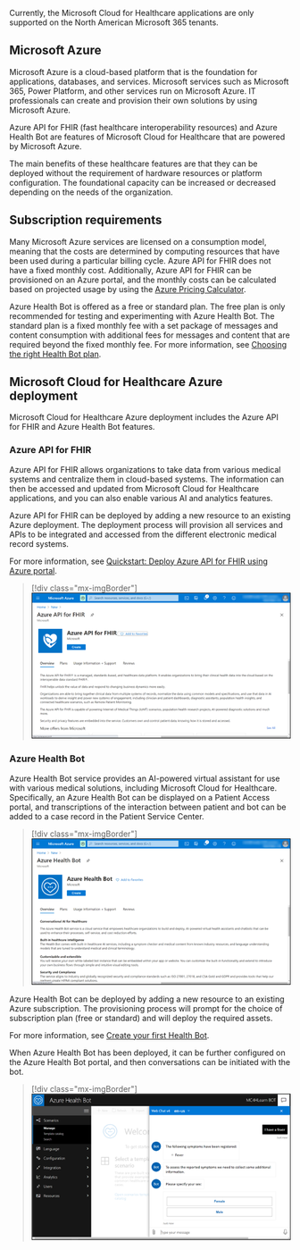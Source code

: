 Currently, the Microsoft Cloud for Healthcare applications are only supported on the North American Microsoft 365 tenants. 

## Microsoft Azure

Microsoft Azure is a cloud-based platform that is the foundation for applications, databases, and services. Microsoft services such as Microsoft 365, Power Platform, and other services run on Microsoft Azure. IT professionals can create and provision their own solutions by using Microsoft Azure.

Azure API for FHIR (fast healthcare interoperability resources) and Azure Health Bot are features of Microsoft Cloud for Healthcare that are powered by Microsoft Azure.

The main benefits of these healthcare features are that they can be deployed without the requirement of hardware resources or platform configuration. The foundational capacity can be increased or decreased depending on the needs of the organization.

## Subscription requirements

Many Microsoft Azure services are licensed on a consumption model, meaning that the costs are determined by computing resources that have been used during a particular billing cycle. Azure API for FHIR does not have a fixed monthly cost. Additionally, Azure API for FHIR can be provisioned on an Azure portal, and the monthly costs can be calculated based on projected usage by using the [Azure Pricing Calculator](https://azure.microsoft.com/pricing/calculator/?azure-portal=true).

Azure Health Bot is offered as a free or standard plan. The free plan is only recommended for testing and experimenting with Azure Health Bot. The standard plan is a fixed monthly fee with a set package of messages and content consumption with additional fees for messages and content that are required beyond the fixed monthly fee. For more information, see [Choosing the right Health Bot plan](https://docs.microsoft.com/azure/health-bot/resources/pricing-details/?azure-portal=true).

## Microsoft Cloud for Healthcare Azure deployment

Microsoft Cloud for Healthcare Azure deployment includes the Azure API for FHIR and Azure Health Bot features.

### Azure API for FHIR

Azure API for FHIR allows organizations to take data from various medical systems and centralize them in cloud-based systems. The information can then be accessed and updated from Microsoft Cloud for Healthcare applications, and you can also enable various AI and analytics features.

Azure API for FHIR can be deployed by adding a new resource to an existing Azure deployment. The deployment process will provision all services and APIs to be integrated and accessed from the different electronic medical record systems.

For more information, see [Quickstart: Deploy Azure API for FHIR using Azure portal](https://docs.microsoft.com/azure/healthcare-apis/fhir-paas-portal-quickstart/?azure-portal=true).

> [!div class="mx-imgBorder"]
> [![Screenshot of Azure API for FHIR deployment screen in Azure.](../media/azure-api-fhir.png)](../media/azure-api-fhir.png#lightbox)

### Azure Health Bot

Azure Health Bot service provides an AI-powered virtual assistant for use with various medical solutions, including Microsoft Cloud for Healthcare. Specifically, an Azure Health Bot can be displayed on a Patient Access portal, and transcriptions of the interaction between patient and bot can be added to a case record in the Patient Service Center.

> [!div class="mx-imgBorder"]
> [![Screenshot of Azure Health Bot setup screen in the Azure portal.](../media/azure-health-bot.png)](../media/azure-health-bot.png#lightbox)

Azure Health Bot can be deployed by adding a new resource to an existing Azure subscription. The provisioning process will prompt for the choice of subscription plan (free or standard) and will deploy the required assets.

For more information, see [Create your first Health Bot](https://docs.microsoft.com/azure/health-bot/quickstart-createyourhealthcarebot/?azure-portal=true).

When Azure Health Bot has been deployed, it can be further configured on the Azure Health Bot portal, and then conversations can be initiated with the bot.

> [!div class="mx-imgBorder"]
> [![Screenshot of the Azure Health Bot portal with the Web Chat screen enabled for a user.](../media/web-chat.png)](../media/web-chat.png#lightbox)

